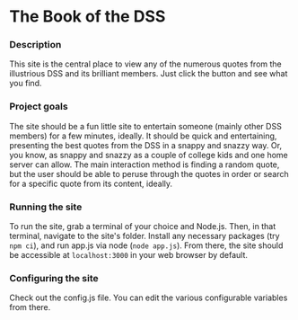 # The Book of the DSS

### Description
This site is the central place to view any of the numerous quotes from the illustrious DSS and its brilliant members. Just click the button and see what you find.

### Project goals
The site should be a fun little site to entertain someone (mainly other DSS members) for a few minutes, ideally. It should be quick and entertaining, presenting the best quotes from the DSS in a snappy and snazzy way. Or, you know, as snappy and snazzy as a couple of college kids and one home server can allow. The main interaction method is finding a random quote, but the user should be able to peruse through the quotes in order or search for a specific quote from its content, ideally.

### Running the site
To run the site, grab a terminal of your choice and Node.js. Then, in that terminal, navigate to the site's folder. Install any necessary packages (try `npm ci`), and run app.js via node (`node app.js`). From there, the site should be accessible at `localhost:3000` in your web browser by default.

### Configuring the site
Check out the config.js file. You can edit the various configurable variables from there.
